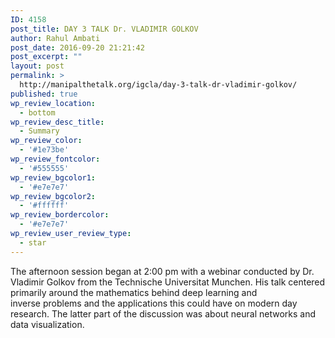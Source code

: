 ```yaml
---
ID: 4158
post_title: DAY 3 TALK Dr. VLADIMIR GOLKOV
author: Rahul Ambati
post_date: 2016-09-20 21:21:42
post_excerpt: ""
layout: post
permalink: >
  http://manipalthetalk.org/igcla/day-3-talk-dr-vladimir-golkov/
published: true
wp_review_location:
  - bottom
wp_review_desc_title:
  - Summary
wp_review_color:
  - '#1e73be'
wp_review_fontcolor:
  - '#555555'
wp_review_bgcolor1:
  - '#e7e7e7'
wp_review_bgcolor2:
  - '#ffffff'
wp_review_bordercolor:
  - '#e7e7e7'
wp_review_user_review_type:
  - star
---
```

The afternoon session began at 2:00 pm with a webinar conducted by Dr. Vladimir Golkov from the Technische Universitat Munchen. His talk centered primarily around the mathematics behind deep learning and inverse problems and the applications this could have on modern day research. The latter part of the discussion was about neural networks and data visualization.